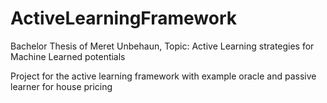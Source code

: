 # ActiveLearningFramework

Bachelor Thesis of Meret Unbehaun, Topic: Active Learning strategies for Machine Learned potentials

Project for the active learning framework with example oracle and passive learner for house pricing

